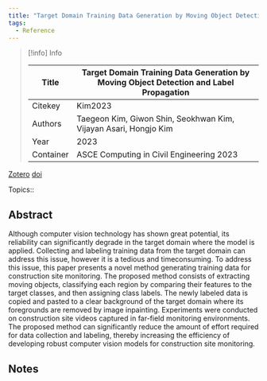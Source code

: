 ```yaml
---
title: "Target Domain Training Data Generation by Moving Object Detection and Label Propagation"
tags:
  - Reference
---
```


> [!info] Info
> 
> Title | Target Domain Training Data Generation by Moving Object Detection and Label Propagation
>  -- | --
> Citekey | Kim2023
> Authors | Taegeon Kim, Giwon Shin, Seokhwan Kim, Vijayan Asari, Hongjo Kim
> Year | 2023
> Container | ASCE Computing in Civil Engineering 2023

[Zotero](zotero://select/items/@Kim2023) [doi](https://doi.org/)

 Topics:: 

## Abstract
Although computer vision technology has shown great potential, its reliability can significantly degrade in the target domain where the model is applied. Collecting and labeling training data from the target domain can address this issue, however it is a tedious and timeconsuming. To address this issue, this paper presents a novel method generating training data for construction site monitoring. The proposed method consists of extracting moving objects, classifying each region by comparing their features to the target classes, and then assigning class labels. The newly labeled data is copied and pasted to a clear background of the target domain where its foregrounds are removed by image inpainting. Experiments were conducted on construction site videos captured in far-field monitoring environments. The proposed method can significantly reduce the amount of effort required for data collection and labeling, thereby increasing the efficiency of developing robust computer vision models for construction site monitoring.

## Notes

